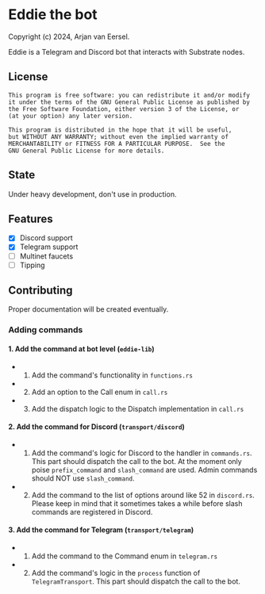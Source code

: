 # Eddie the bot

Copyright (c) 2024, Arjan van Eersel.

Eddie is a Telegram and Discord bot that interacts with Substrate nodes.

## License

```
This program is free software: you can redistribute it and/or modify
it under the terms of the GNU General Public License as published by
the Free Software Foundation, either version 3 of the License, or
(at your option) any later version.

This program is distributed in the hope that it will be useful,
but WITHOUT ANY WARRANTY; without even the implied warranty of
MERCHANTABILITY or FITNESS FOR A PARTICULAR PURPOSE.  See the
GNU General Public License for more details.
```

## State

Under heavy development, don't use in production.

## Features

- [x] Discord support
- [x] Telegram support
- [ ] Multinet faucets
- [ ] Tipping

## Contributing

Proper documentation will be created eventually.

### Adding commands

#### 1. Add the command at bot level (`eddie-lib`)

- 1. Add the command's functionality in `functions.rs`
- 2. Add an option to the Call enum in `call.rs`
- 3. Add the dispatch logic to the Dispatch implementation in `call.rs`

#### 2. Add the command for Discord (`transport/discord`)

- 1. Add the command's logic for Discord to the handler in `commands.rs`. This part should dispatch the call to the bot. At the moment only poise `prefix_command` and `slash_command` are used. Admin commands should NOT use `slash_command`.
- 2. Add the command to the list of options around like 52 in `discord.rs`. Please keep in mind that it sometimes takes a while before slash commands are registered in Discord.

#### 3. Add the command for Telegram (`transport/telegram`)

- 1. Add the command to the Command enum in `telegram.rs`
- 2. Add the command's logic in the `process` function of `TelegramTransport`. This part should dispatch the call to the bot.
